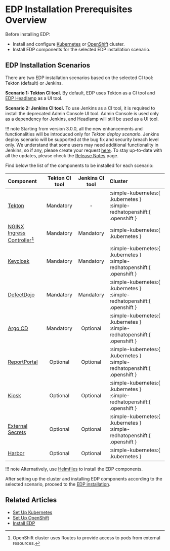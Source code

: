 # EDP Installation Prerequisites Overview

Before installing EDP:

* Install and configure [Kubernetes](kubernetes-cluster-settings.md) or [OpenShift](openshift-cluster-settings.md) cluster.
* Install EDP components for the selected EDP installation scenario.

## EDP Installation Scenarios

There are two EDP installation scenarios based on the selected CI tool: Tekton (default) or Jenkins.

**Scenario 1: Tekton CI tool.** By default, EDP uses Tekton as a CI tool and [EDP Headlamp](../headlamp-user-guide/index.md) as a UI tool.

**Scenario 2: Jenkins CI tool.** To use Jenkins as a CI tool, it is required to install the deprecated Admin Console UI tool. Admin Console is used only as a dependency for Jenkins, and Headlamp will still be used as a UI tool.

!!! note
    Starting from version 3.0.0, all the new enhancements and functionalities will be introduced only for *Tekton deploy scenario*. Jenkins deploy scenario will be supported at the bug fix and security breach level only. We understand that some users may need additional functionality in Jenkins, so if any, please create your request [here](https://github.com/epam/edp-jenkins-operator/issues/new). To stay up-to-date with all the updates, please check the [Release Notes](https://github.com/epam/edp-install/blob/master/RELEASES.md) page.

Find below the list of the components to be installed for each scenario:

|Component|Tekton CI tool|Jenkins CI tool|Cluster|
|:-|:-:|:-:|:-|
|[Tekton](install-tekton.md)|Mandatory| - |:simple-kubernetes:{ .kubernetes } :simple-redhatopenshift:{ .openshift }|
|[NGINX Ingress Controller](install-ingress-nginx.md)[^1]| Mandatory|Mandatory|:simple-kubernetes:{ .kubernetes }|
|[Keycloak](install-keycloak.md)|Mandatory|Mandatory|:simple-kubernetes:{ .kubernetes } :simple-redhatopenshift:{ .openshift }|
|[DefectDojo](install-defectdojo.md)|Mandatory|Mandatory|:simple-kubernetes:{ .kubernetes } :simple-redhatopenshift:{ .openshift }|
|[Argo CD](install-argocd.md)|Mandatory|Optional|:simple-kubernetes:{ .kubernetes } :simple-redhatopenshift:{ .openshift }|
|[ReportPortal](install-reportportal.md)|Optional|Optional|:simple-kubernetes:{ .kubernetes } :simple-redhatopenshift:{ .openshift }|
|[Kiosk](install-kiosk.md)|Optional|Optional|:simple-kubernetes:{ .kubernetes } :simple-redhatopenshift:{ .openshift }|
|[External Secrets](install-external-secrets-operator.md)|Optional|Optional|:simple-kubernetes:{ .kubernetes } :simple-redhatopenshift:{ .openshift }|
|[Harbor](install-harbor.md)|Optional|Optional|:simple-kubernetes:{ .kubernetes }|

[^1]:
    OpenShift cluster uses Routes to provide access to pods from external resources.

!!! note
    Alternatively, use [Helmfiles](install-via-helmfile.md#deploy-components) to install the EDP components.

After setting up the cluster and installing EDP components according to the selected scenario, proceed to the [EDP installation](install-edp.md).

## Related Articles

* [Set Up Kubernetes](kubernetes-cluster-settings.md)
* [Set Up OpenShift](openshift-cluster-settings.md)
* [Install EDP](install-edp.md)
